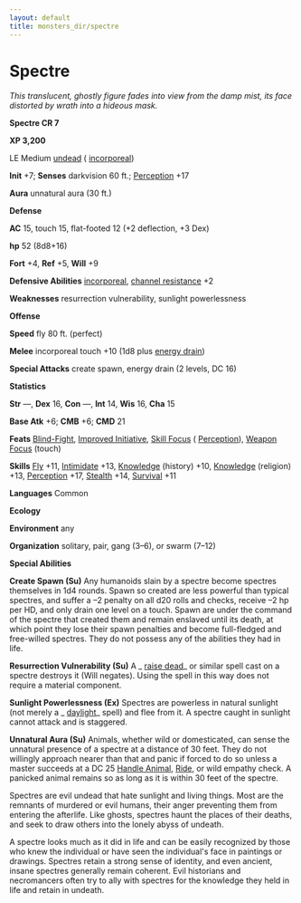 ```yaml
---
layout: default
title: monsters_dir/spectre
---
```

# Spectre

_This translucent, ghostly figure fades into view from the damp mist, its face distorted by wrath into a hideous mask._

**Spectre CR 7**

**XP 3,200**

LE Medium [undead](creatureTypes#_undead) ( [incorporeal](creatureTypes#_incorporeal-subtype))

**Init** +7; **Senses** darkvision 60 ft.; [Perception](../skills_dir/perception#_perception) +17

**Aura** unnatural aura (30 ft.)

**Defense**

**AC** 15, touch 15, flat-footed 12 (+2 deflection, +3 Dex)

**hp** 52 (8d8+16)

**Fort** +4, **Ref** +5, **Will** +9

**Defensive Abilities** [incorporeal](creatureTypes#_incorporeal-subtype), [channel resistance](universalMonsterRules#_channel-resistance) +2

**Weaknesses** resurrection vulnerability, sunlight powerlessness

**Offense**

**Speed** fly 80 ft. (perfect)

**Melee** incorporeal touch +10 (1d8 plus [energy drain](universalMonsterRules#_energy-drain))

**Special Attacks** create spawn, energy drain (2 levels, DC 16)

**Statistics**

**Str** —, **Dex** 16, **Con** —, **Int** 14, **Wis** 16, **Cha** 15

**Base Atk** +6; **CMB** +6; **CMD** 21

**Feats** [Blind-Fight](../feats#_blind-fight), [Improved Initiative](../feats#_improved-initiative), [Skill Focus](../feats#_skill-focus) ( [Perception](../skills_dir/perception#_perception)), [Weapon Focus](../feats#_weapon-focus) (touch)

**Skills** [Fly](../skills_dir/fly#_fly) +11, [Intimidate](../skills_dir/intimidate#_intimidate) +13, [Knowledge](../skills_dir/knowledge#_knowledge) (history) +10, [Knowledge](../skills_dir/knowledge#_knowledge) (religion) +13, [Perception](../skills_dir/perception#_perception) +17, [Stealth](../skills_dir/stealth#_stealth) +14, [Survival](../skills_dir/survival#_survival) +11

**Languages** Common

**Ecology**

**Environment** any

**Organization** solitary, pair, gang (3–6), or swarm (7–12)

**Special Abilities**

**Create Spawn (Su)** Any humanoids slain by a spectre become spectres themselves in 1d4 rounds. Spawn so created are less powerful than typical spectres, and suffer a –2 penalty on all d20 rolls and checks, receive –2 hp per HD, and only drain one level on a touch. Spawn are under the command of the spectre that created them and remain enslaved until its death, at which point they lose their spawn penalties and become full-fledged and free-willed spectres. They do not possess any of the abilities they had in life.

**Resurrection Vulnerability (Su)** A _ [raise dead](../spells_dir/raiseDead#_raise-dead)_ or similar spell cast on a spectre destroys it (Will negates). Using the spell in this way does not require a material component.

**Sunlight Powerlessness (Ex)** Spectres are powerless in natural sunlight (not merely a _ [daylight](../spells_dir/daylight#_daylight)_ spell) and flee from it. A spectre caught in sunlight cannot attack and is staggered.

**Unnatural Aura (Su)** Animals, whether wild or domesticated, can sense the unnatural presence of a spectre at a distance of 30 feet. They do not willingly approach nearer than that and panic if forced to do so unless a master succeeds at a DC 25 [Handle Animal](../skills_dir/handleAnimal#_handle-animal), [Ride](../skills_dir/ride#_ride), or wild empathy check. A panicked animal remains so as long as it is within 30 feet of the spectre.

Spectres are evil undead that hate sunlight and living things. Most are the remnants of murdered or evil humans, their anger preventing them from entering the afterlife. Like ghosts, spectres haunt the places of their deaths, and seek to draw others into the lonely abyss of undeath.

A spectre looks much as it did in life and can be easily recognized by those who knew the individual or have seen the individual's face in paintings or drawings. Spectres retain a strong sense of identity, and even ancient, insane spectres generally remain coherent. Evil historians and necromancers often try to ally with spectres for the knowledge they held in life and retain in undeath.

